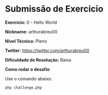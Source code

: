 # Submissão de Exercicio

**Exercicio:** 0 - Hello World

**Nickname:** arthurabreu00

**Nível Técnico:** Pleno

**Twitter**: https://twitter.com/arthurabreu00

**Dificuldade de Resolução:** Baixa

**Como rodar o desafio**: 

Use o comando abaixo: 
```bash
php challenge.php 
```